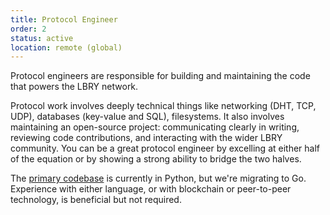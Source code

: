 ```yaml
---
title: Protocol Engineer
order: 2
status: active
location: remote (global)
---
```


Protocol engineers are responsible for building and maintaining the code that powers the LBRY network. 

Protocol work involves deeply technical things like networking (DHT, TCP, UDP), databases (key-value and SQL), filesystems. 
It also involves maintaining an open-source project: communicating clearly in writing, reviewing code contributions, and 
interacting with the wider LBRY community. You can be a great protocol engineer by excelling at either half of the equation or by showing a strong ability to bridge the two halves.

The [primary codebase](https://github.com/lbryio/lbry-sdk) is currently in Python, but we're migrating to Go. 
Experience with either language, or with blockchain or peer-to-peer technology, is beneficial but not required. 
